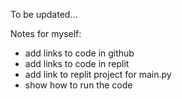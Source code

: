 To be updated...

Notes for myself: 
- add links to code in github
- add links to code in replit
- add link to replit project for main.py
- show how to run the code
